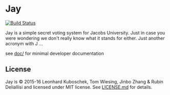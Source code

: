 # Jay

[![Build Status](https://travis-ci.org/kuboschek/jay.svg?branch=master)](https://travis-ci.org/kuboschek/jay)

Jay is a simple secret voting system for Jacobs University. Just in case you were wondering we don't really know what it stands for either. Just another acronym with J ...

see [doc/](doc) for minimal developer documentation

## License

Jay is &copy; 2015-16 Leonhard Kuboschek, Tom Wiesing, Jinbo Zhang & Rubin Deliallisi and licensed under MIT license. See [LICENSE.md](LICENSE.md) for details.
